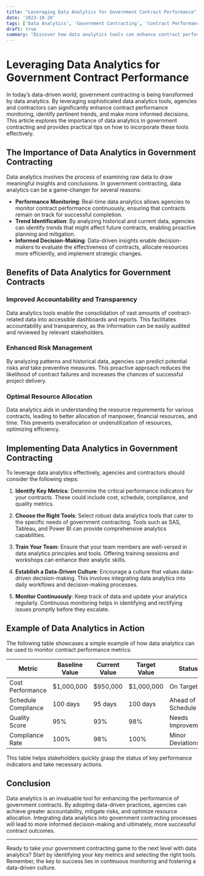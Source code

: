 ```yaml
---
title: "Leveraging Data Analytics for Government Contract Performance"
date: '2023-10-20'
tags: ['Data Analytics', 'Government Contracting', 'Contract Performance', 'Decision-Making', 'Monitoring', 'Trends', 'Procurement', 'Technology']
draft: true
summary: "Discover how data analytics tools can enhance contract performance monitoring, identify trends, and improve decision-making processes in government contracting."
---
```


# Leveraging Data Analytics for Government Contract Performance

In today’s data-driven world, government contracting is being transformed by data analytics. By leveraging sophisticated data analytics tools, agencies and contractors can significantly enhance contract performance monitoring, identify pertinent trends, and make more informed decisions. This article explores the importance of data analytics in government contracting and provides practical tips on how to incorporate these tools effectively.

## The Importance of Data Analytics in Government Contracting

Data analytics involves the process of examining raw data to draw meaningful insights and conclusions. In government contracting, data analytics can be a game-changer for several reasons:

- **Performance Monitoring**: Real-time data analytics allows agencies to monitor contract performance continuously, ensuring that contracts remain on track for successful completion.
- **Trend Identification**: By analyzing historical and current data, agencies can identify trends that might affect future contracts, enabling proactive planning and mitigation.
- **Informed Decision-Making**: Data-driven insights enable decision-makers to evaluate the effectiveness of contracts, allocate resources more efficiently, and implement strategic changes.

## Benefits of Data Analytics for Government Contracts

### Improved Accountability and Transparency

Data analytics tools enable the consolidation of vast amounts of contract-related data into accessible dashboards and reports. This facilitates accountability and transparency, as the information can be easily audited and reviewed by relevant stakeholders.

### Enhanced Risk Management

By analyzing patterns and historical data, agencies can predict potential risks and take preventive measures. This proactive approach reduces the likelihood of contract failures and increases the chances of successful project delivery.

### Optimal Resource Allocation

Data analytics aids in understanding the resource requirements for various contracts, leading to better allocation of manpower, financial resources, and time. This prevents overallocation or underutilization of resources, optimizing efficiency.

## Implementing Data Analytics in Government Contracting

To leverage data analytics effectively, agencies and contractors should consider the following steps:

1. **Identify Key Metrics**: Determine the critical performance indicators for your contracts. These could include cost, schedule, compliance, and quality metrics.

2. **Choose the Right Tools**: Select robust data analytics tools that cater to the specific needs of government contracting. Tools such as SAS, Tableau, and Power BI can provide comprehensive analytics capabilities.

3. **Train Your Team**: Ensure that your team members are well-versed in data analytics principles and tools. Offering training sessions and workshops can enhance their analytic skills.

4. **Establish a Data-Driven Culture**: Encourage a culture that values data-driven decision-making. This involves integrating data analytics into daily workflows and decision-making processes.

5. **Monitor Continuously**: Keep track of data and update your analytics regularly. Continuous monitoring helps in identifying and rectifying issues promptly before they escalate.

## Example of Data Analytics in Action

The following table showcases a simple example of how data analytics can be used to monitor contract performance metrics:

| Metric             | Baseline Value | Current Value | Target Value | Status        |
|--------------------|----------------|---------------|--------------|---------------|
| Cost Performance   | $1,000,000     | $950,000      | $1,000,000   | On Target     |
| Schedule Compliance| 100 days       | 95 days       | 100 days     | Ahead of Schedule|
| Quality Score      | 95%            | 93%           | 98%          | Needs Improvement|
| Compliance Rate    | 100%           | 98%           | 100%         | Minor Deviations |

This table helps stakeholders quickly grasp the status of key performance indicators and take necessary actions.

## Conclusion

Data analytics is an invaluable tool for enhancing the performance of government contracts. By adopting data-driven practices, agencies can achieve greater accountability, mitigate risks, and optimize resource allocation. Integrating data analytics into government contracting processes will lead to more informed decision-making and ultimately, more successful contract outcomes.

---

Ready to take your government contracting game to the next level with data analytics? Start by identifying your key metrics and selecting the right tools. Remember, the key to success lies in continuous monitoring and fostering a data-driven culture.
```

